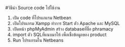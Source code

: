 #วิธีนำ Source code ไปใช้งาน
1. เปิด code ที่โปรแกแรม Netbean
2. เปิดโปรแกรม  Xampp ทำการ Start ตัว Apache และ MySQL
3. เปิดหน้า phpMyAdmin สร้าง databaseที่ชื่อ phramacy 
4. import ตัว SQLที่แนบมาให้ เพื่อเชื่อข้อมูลของ product
5. Run โปรแกรมใน Netbeans

